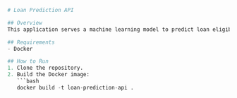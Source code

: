 ```python
# Loan Prediction API

## Overview
This application serves a machine learning model to predict loan eligibility based on client data.

## Requirements
- Docker

## How to Run
1. Clone the repository.
2. Build the Docker image:
   ```bash
   docker build -t loan-prediction-api .

```
